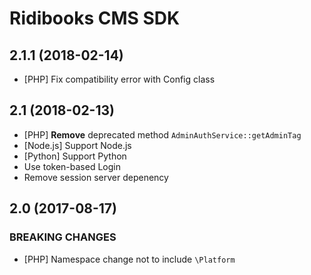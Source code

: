 # Ridibooks CMS SDK

## 2.1.1 (2018-02-14)

- [PHP] Fix compatibility error with Config class

## 2.1 (2018-02-13)

- [PHP] **Remove** deprecated method `AdminAuthService::getAdminTag`
- [Node.js] Support Node.js
- [Python] Support Python
- Use token-based Login
- Remove session server depenency

## 2.0 (2017-08-17)

### BREAKING CHANGES

- [PHP] Namespace change not to include `\Platform`
